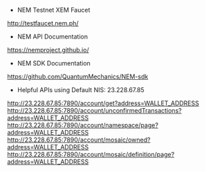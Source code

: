 * NEM Testnet XEM Faucet

http://testfaucet.nem.ph/

* NEM API Documentation

https://nemproject.github.io/

* NEM SDK Documentation

https://github.com/QuantumMechanics/NEM-sdk

* Helpful APIs using Default NIS: 23.228.67.85

http://23.228.67.85:7890/account/get?address=WALLET_ADDRESS
http://23.228.67.85:7890/account/unconfirmedTransactions?address=WALLET_ADDRESS
http://23.228.67.85:7890/account/namespace/page?address=WALLET_ADDRESS
http://23.228.67.85:7890/account/mosaic/owned?address=WALLET_ADDRESS
http://23.228.67.85:7890/account/mosaic/definition/page?address=WALLET_ADDRESS
